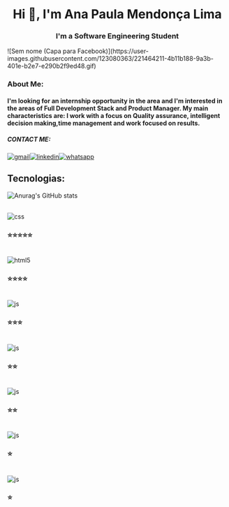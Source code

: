  
<h1 align="center">Hi 👋, I'm Ana Paula Mendonça Lima</h1>
<h3 align="center">I'm a Software Engineering Student</h3>
![Sem nome (Capa para Facebook)](https://user-images.githubusercontent.com/123080363/221464211-4b11b188-9a3b-401e-b2e7-e290b2f9ed48.gif)

### About Me:
<h4>I'm looking for an internship opportunity in the area
and I'm interested in the areas of Full Development
Stack and Product Manager.
My main characteristics are: I work with a focus on Quality assurance, intelligent decision making,time management and work focused on results.
</h4>


##### CONTACT ME:

[![gmail](https://img.shields.io/badge/Gmail-D14836?style=for-the-badge&logo=gmail&logoColor=white)](https://is.gd/anapaulamendoncalima74)[![linkedin](https://img.shields.io/badge/LinkedIn-0077B5?style=for-the-badge&logo=linkedin&logoColor=white)](https://www.linkedin.com/in/ana-paula-mendon%C3%A7a-lima-29b612204/)[![whatsapp](https://img.shields.io/badge/WhatsApp-25D366?style=for-the-badge&logo=whatsapp&logoColor=white)](https://api.whatsapp.com/send?phone=5522988360501&text=)

## Tecnologias:
![Anurag's GitHub stats](https://github-readme-stats.vercel.app/api?username=anapaula74&show_icons=true&theme=radical)

<div style="display: inline_block"><br/>
<img align="center" alt="css" src = "https://img.shields.io/badge/CSS-239120?&style=for-the-badge&logo=css3&logoColor=white"><h3>⭐⭐⭐⭐⭐</h3>
</div>

<div style="display: inline_block"><br/>
<img align="center" alt="html5" src = "https://img.shields.io/badge/HTML5-E34F26?style=for-the-badge&logo=html5&logoColor=white"/><h3>⭐⭐⭐⭐</h3>
</div>
<div style="display: inline_block"><br/>
<img  align="center" alt="js" src = "https://img.shields.io/badge/JavaScript-323330?style=for-the-badge&logo=javascript&logoColor=F7DF1E"><h3>⭐⭐⭐</h3>
</div>
<div style="display: inline_block"><br/>
<img  align="center" alt="js" src = "https://img.shields.io/badge/Node.js-43853D?style=for-the-badge&logo=node.js&logoColor=white"><h3>⭐⭐</h3>
</div>
<div style="display: inline_block"><br/>
<img  align="center" alt="js" src = "https://img.shields.io/badge/React-20232A?style=for-the-badge&logo=react&logoColor=61DAFB"><h3>⭐⭐</h3>
</div>
<div style="display: inline_block"><br/>
<img  align="center" alt="js" src ="https://img.shields.io/badge/Express.js-404D59?style=for-the-badge" ><h3>⭐</h3>
</div>
<div style="display: inline_block"><br/>
<img  align="center" alt="js" src ="https://img.shields.io/badge/Angular-DD0031?style=for-the-badge&logo=angular&logoColor=white"><h3>⭐</h3>
</div>



